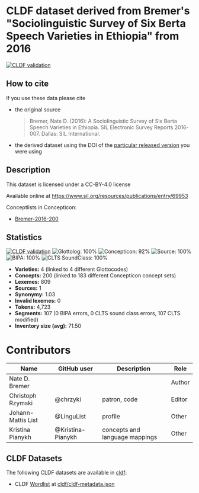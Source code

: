 # CLDF dataset derived from Bremer's "Sociolinguistic Survey of Six Berta Speech Varieties in Ethiopia" from 2016

[![CLDF validation](https://github.com/lexibank/bremerberta/workflows/CLDF-validation/badge.svg)](https://github.com/lexibank/bremerberta/actions?query=workflow%3ACLDF-validation)

## How to cite

If you use these data please cite
- the original source
  > Bremer, Nate D. (2016): A Sociolinguistic Survey of Six Berta Speech Varieties in Ethiopia. SIL Electronic Survey Reports 2016-007. Dallas: SIL International.
- the derived dataset using the DOI of the [particular released version](../../releases/) you were using

## Description


This dataset is licensed under a CC-BY-4.0 license

Available online at https://www.sil.org/resources/publications/entry/69953


Conceptlists in Concepticon:
- [Bremer-2016-200](https://concepticon.clld.org/contributions/Bremer-2016-200)
## Statistics


[![CLDF validation](https://github.com/lexibank/bremerberta/workflows/CLDF-validation/badge.svg)](https://github.com/lexibank/bremerberta/actions?query=workflow%3ACLDF-validation)
![Glottolog: 100%](https://img.shields.io/badge/Glottolog-100%25-brightgreen.svg "Glottolog: 100%")
![Concepticon: 92%](https://img.shields.io/badge/Concepticon-92%25-green.svg "Concepticon: 92%")
![Source: 100%](https://img.shields.io/badge/Source-100%25-brightgreen.svg "Source: 100%")
![BIPA: 100%](https://img.shields.io/badge/BIPA-100%25-brightgreen.svg "BIPA: 100%")
![CLTS SoundClass: 100%](https://img.shields.io/badge/CLTS%20SoundClass-100%25-brightgreen.svg "CLTS SoundClass: 100%")

- **Varieties:** 4 (linked to 4 different Glottocodes)
- **Concepts:** 200 (linked to 183 different Concepticon concept sets)
- **Lexemes:** 809
- **Sources:** 1
- **Synonymy:** 1.03
- **Invalid lexemes:** 0
- **Tokens:** 4,723
- **Segments:** 107 (0 BIPA errors, 0 CLTS sound class errors, 107 CLTS modified)
- **Inventory size (avg):** 71.50

# Contributors

Name               | GitHub user        | Description                          | Role
---                | ---                | ---                                  | ---
Nate D. Bremer     |                    |                                      | Author
Christoph Rzymski  | @chrzyki           | patron, code                         | Editor
Johann-Mattis List | @LinguList         | profile                              | Other
Kristina Pianykh   | @Kristina-Pianykh  | concepts and language mappings       | Other




## CLDF Datasets

The following CLDF datasets are available in [cldf](cldf):

- CLDF [Wordlist](https://github.com/cldf/cldf/tree/master/modules/Wordlist) at [cldf/cldf-metadata.json](cldf/cldf-metadata.json)